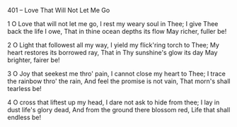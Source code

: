 401 – Love That Will Not Let Me Go


1
O Love that will not let me go,
I rest my weary soul in Thee;
I give Thee back the life I owe,
That in thine ocean depths its flow
May richer, fuller be!

2
O Light that followest all my way,
I yield my flick'ring torch to Thee;
My heart restores its borrowed ray,
That in Thy sunshine's glow its day
May brighter, fairer be!

3
O Joy that seekest me thro' pain,
I cannot close my heart to Thee;
I trace the rainbow thro' the rain,
And feel the promise is not vain,
That morn's shall tearless be!

4
O cross that liftest up my head,
I dare not ask to hide from thee;
I lay in dust life's glory dead,
And from the ground there blossom red,
Life that shall endless be!

